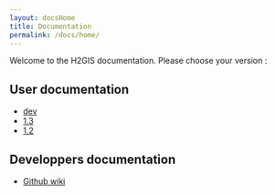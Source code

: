 ```yaml
---
layout: docsHome
title: Documentation
permalink: /docs/home/
---
```


Welcome to the H2GIS documentation. Please choose your version :

## User documentation

* [dev]
* [1.3]
* [1.2]

## Developpers documentation

* [Github wiki]

[dev]: ../dev/home
[1.3]: ../1.3/home
[1.2]: ../1.2/home
[Github wiki]: https://github.com/orbisgis/h2gis/wiki
